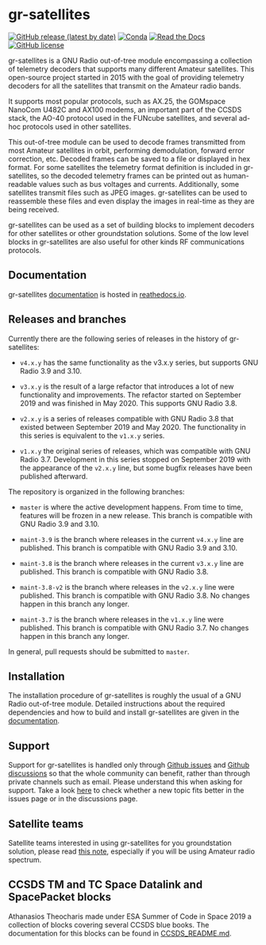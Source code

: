 # gr-satellites

[![GitHub release (latest by date)](https://img.shields.io/github/v/release/daniestevez/gr-satellites)](https://github.com/daniestevez/gr-satellites/releases/latest)
[![Conda](https://img.shields.io/conda/v/conda-forge/gnuradio-satellites)](https://anaconda.org/conda-forge/gnuradio-satellites)
[![Read the Docs](https://img.shields.io/readthedocs/gr-satellites)](https://gr-satellites.readthedocs.io/)
[![GitHub license](https://img.shields.io/github/license/daniestevez/gr-satellites)](https://github.com/daniestevez/gr-satellites/blob/master/LICENSE)

gr-satellites is a GNU Radio out-of-tree module encompassing a collection of
telemetry decoders that supports many different Amateur satellites. This
open-source project started in 2015 with the goal of providing telemetry
decoders for all the satellites that transmit on the Amateur radio bands.

It supports most popular protocols, such as AX.25, the GOMspace NanoCom U482C
and AX100 modems, an important part of the CCSDS stack, the AO-40 protocol used
in the FUNcube satellites, and several ad-hoc protocols used in other
satellites.

This out-of-tree module can be used to decode frames transmitted from most
Amateur satellites in orbit, performing demodulation, forward error correction,
etc. Decoded frames can be saved to a file or displayed in hex format. For some
satellites the telemetry format definition is included in gr-satellites, so the
decoded telemetry frames can be printed out as human-readable values such as bus
voltages and currents. Additionally, some satellites transmit files such as JPEG
images. gr-satellites can be used to reassemble these files and even display the
images in real-time as they are being received.

gr-satellites can be used as a set of building blocks to implement decoders for
other satellites or other groundstation solutions. Some of the low level blocks
in gr-satellites are also useful for other kinds RF communications protocols.

## Documentation

gr-satellites [documentation](https://gr-satellites.readthedocs.io/) is hosted in
[reathedocs.io](https://readthedocs.io/).

## Releases and branches

Currently there are the following series of releases in the history of
gr-satellites:

* `v4.x.y` has the same functionality as the v3.x.y series, but supports
   GNU Radio 3.9 and 3.10.

* `v3.x.y` is the result of a large refactor that introduces a lot of
  new functionality and improvements. The refactor started on September
  2019 and was finished in May 2020. This supports GNU Radio 3.8.

* `v2.x.y` is a series of releases compatible with GNU Radio 3.8 that existed
  between September 2019 and May 2020. The functionality in this series is
  equivalent to the `v1.x.y` series.

* `v1.x.y` the original series of releases, which was compatible with GNU Radio
  3.7. Development in this series stopped on September 2019 with the appearance
  of the `v2.x.y` line, but some bugfix releases have been published afterward.

The repository is organized in the following branches:

* `master` is where the active development happens. From time to time, features
  will be frozen in a new release. This branch is compatible with GNU Radio 3.9
  and 3.10.

* `maint-3.9` is the branch where releases in the current `v4.x.y` line are
  published. This branch is compatible with GNU Radio 3.9 and 3.10.

* `maint-3.8` is the branch where releases in the current `v3.x.y` line are
  published. This branch is compatible with GNU Radio 3.8.

* `maint-3.8-v2` is the branch where releases in the `v2.x.y` line were
  published. This branch is compatible with GNU Radio 3.8. No changes
  happen in this branch any longer.

* `maint-3.7` is the branch where releases in the `v1.x.y` line were
  published. This branch is compatible with GNU Radio 3.7. No changes happen
  in this branch any longer.

In general, pull requests should be submitted to `master`.

## Installation

The installation procedure of gr-satellites is roughly the usual of a GNU Radio
out-of-tree module. Detailed instructions about the required dependencies and
how to build and install gr-satellites are given in the
[documentation](https://gr-satellites.readthedocs.io/).

## Support

Support for gr-satellites is handled only through
[Github issues](https://github.com/daniestevez/gr-satellites/issues)
and [Github discussions](https://github.com/daniestevez/gr-satellites/discussions)
so that the whole community can benefit, rather than through private
channels such as email. Please understand this when asking for support.
Take a look [here](https://github.com/daniestevez/gr-satellites/discussions/304) to
check whether a new topic fits better in the issues page or in the discussions page.

## Satellite teams

Satellite teams interested in using gr-satellites for you groundstation
solution, please read
[this note](https://github.com/daniestevez/gr-satellites/blob/master/satellite_teams.md),
especially if you will be using Amateur radio spectrum.

## CCSDS TM and TC Space Datalink and SpacePacket blocks

Athanasios Theocharis made under ESA Summer of Code in Space 2019 a collection
of blocks covering several CCSDS blue books. The documentation for this blocks
can be found in
[CCSDS_README.md](https://github.com/daniestevez/gr-satellites/blob/master/CCSDS_README.md).
